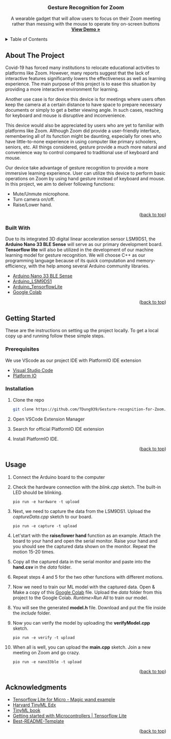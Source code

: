 <div id="top"></div>


<!-- PROJECT LOGO -->
<br />
<div align="center">

  <h3 align="center">Gesture Recognition for Zoom</h3>

  <p align="center">
    A wearable gadget that will allow users to focus on their Zoom meeting rather than messing with the mouse to operate tiny on-screen buttons
    <br />
    <a href="#"><strong>View Demo »</strong></a>
  </p>
</div>



<!-- TABLE OF CONTENTS -->
<details>
  <summary>Table of Contents</summary>
  <ol>
    <li>
      <a href="#about-the-project">About The Project</a>
      <ul>
        <li><a href="#built-with">Built With</a></li>
      </ul>
    </li>
    <li>
      <a href="#getting-started">Getting Started</a>
      <ul>
        <li><a href="#prerequisites">Prerequisites</a></li>
        <li><a href="#installation">Installation</a></li>
      </ul>
    </li>
    <li><a href="#usage">Usage</a></li>
    <!-- <li><a href="#contributing">Contributing</a></li>
    <li><a href="#license">License</a></li> -->
    <li><a href="#acknowledgments">Acknowledgments</a></li>
  </ol>
</details>



<!-- ABOUT THE PROJECT -->
## About The Project

<!-- [![Product Name Screen Shot][product-screenshot]](https://example.com) -->

Covid-19 has forced many institutions to relocate educational activities to platforms like Zoom. However, many reports suggest that the lack of interactive features significantly lowers the effectiveness as well as learning experience. The main purpose of this project is to ease this
situation by providing a more interactive environment for learning.

Another use case is for device this device is for meetings where users often keep the camera at a certain distance to have space to prepare necessary documents or simply to get a better viewing angle. In such cases, reaching for keyboard and mouse is disruptive and inconvenience.

This device would also be appreciated by users who are yet to familiar with platforms like Zoom. Although Zoom did provide a user-friendly interface, remembering all of its function might be daunting, especially for ones who have little-to-none experience in using computer like primary schoolers, seniors, etc. All things considered, gesture provide a much more natural and convenience way to control
compared to traditional use of keyboard and mouse.

Our device take advantage of gesture recognition to provide a more immersive learning experience. User can utilize this device to perform basic operations on Zoom by using hand gesture instead of keyboard and mouse. In this project, we aim to deliver following functions:
* Mute/Unmute microphone.
* Turn camera on/off.
* Raise/Lower hand.


<p align="right">(<a href="#top">back to top</a>)</p>



### Built With

Due to its integrated 3D digital linear acceleration sensor LSM9DS1, the **Arduino Nano 33 BLE Sense** will serve as our primary development board. **Tensorflow lite** will also be utilized in the development of our machine learning model for gesture recognition. We will choose C++ as our programming language because of its quick computation and memory-efficiency, with the help among several Arduino community libraries. 

* [Arduino Nano 33 BLE Sense](https://docs.arduino.cc/hardware/nano-33-ble-sense)
* [Arduino_LSM9DS1](https://www.arduino.cc/reference/en/libraries/arduino_lsm9ds1/)
* [Arduino_TensorflowLite](https://www.arduino.cc/reference/en/libraries/arduino_tensorflowlite/)
* [Google Colab](https://drive.google.com/file/d/1iYOik6-nWXY7YByqHToWi4ziPltngjGt/view?usp=sharing)


<p align="right">(<a href="#top">back to top</a>)</p>

<!-- GETTING STARTED -->
## Getting Started

These are the instructions on setting up the project locally. To get a local copy up and running follow these simple steps.

### Prerequisites

We use VScode as our project IDE with PlatformIO IDE extension
* [Visual Studio Code](https://code.visualstudio.com/)
* [Platform IO](https://platformio.org/)

### Installation

1. Clone the repo
   ```sh
   git clone https://github.com/TDung939/Gesture-recognition-for-Zoom.git
   ```
2. Open VSCode Extension Manager

3. Search for official PlatformIO IDE extension

4. Install PlatformIO IDE.


<p align="right">(<a href="#top">back to top</a>)</p>



<!-- USAGE EXAMPLES -->
## Usage

1. Connect the Arduino board to the computer

2. Check the hardware connection with the *blink.cpp* sketch. The built-in LED should be blinking.
    ```ssh
    pio run -e hardware -t upload
    ```
3. Next, we need to capture the data from the LSM9DS1. Upload the *captureData.cpp* sketch to our board.
    ```ssh
    pio run -e capture -t upload
    ```
4. Let'start with the **raise/lower hand** function as an example. Attach the board to your hand and open the serial monitor. Raise your hand and you should see the captured data shown on the monitor. Repeat the motion 15-20 times.

5. Copy all the captured data in the serial monitor and paste into the **hand.csv** in the *data* folder.

6. Repeat steps 4 and 5 for the two other functions with different motions.

7. Now we need to train our ML model with the captured data. Open & Make a copy of this [Google Colab](https://drive.google.com/file/d/1iYOik6-nWXY7YByqHToWi4ziPltngjGt/view?usp=sharing) file. Upload the *data* folder from this project to the Google Colab. *Runtime>Run All* to train our model.

8. You will see the generated **model.h** file. Download and put the file inside the *include* folder.

9. Now you can verify the model by uploading the **verifyModel.cpp** sketch.
    ```ssh
    pio run -e verify -t upload
    ```
10. When all is well, you can upload the **main.cpp** sketch. Join a new meeting on Zoom and go crazy.
    ```ssh
    pio run -e nano33ble -t upload
    ```

<p align="right">(<a href="#top">back to top</a>)</p>

<!-- ACKNOWLEDGMENTS -->
## Acknowledgments
* [Tensorflow Lite for Micro - Magic wand example](https://github.com/tensorflow/tflite-micro/tree/main/tensorflow/lite/micro/examples/magic_wand)
* [Harvard TinyML Edx](https://www.edx.org/professional-certificate/harvardx-tiny-machine-learning)
* [TinyML book](https://www.oreilly.com/library/view/tinyml/9781492052036/)
* [Getting started with Microcontrollers | Tensorflow Lite](https://www.tensorflow.org/lite/microcontrollers/get_started_low_level)
* [Best-README-Template](https://github.com/othneildrew/Best-README-Template)

<p align="right">(<a href="#top">back to top</a>)</p>
